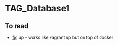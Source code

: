 # TAG_Database1

## To read
* [fig](http://www.fig.sh/) up - works like vagrant up but on top of docker
